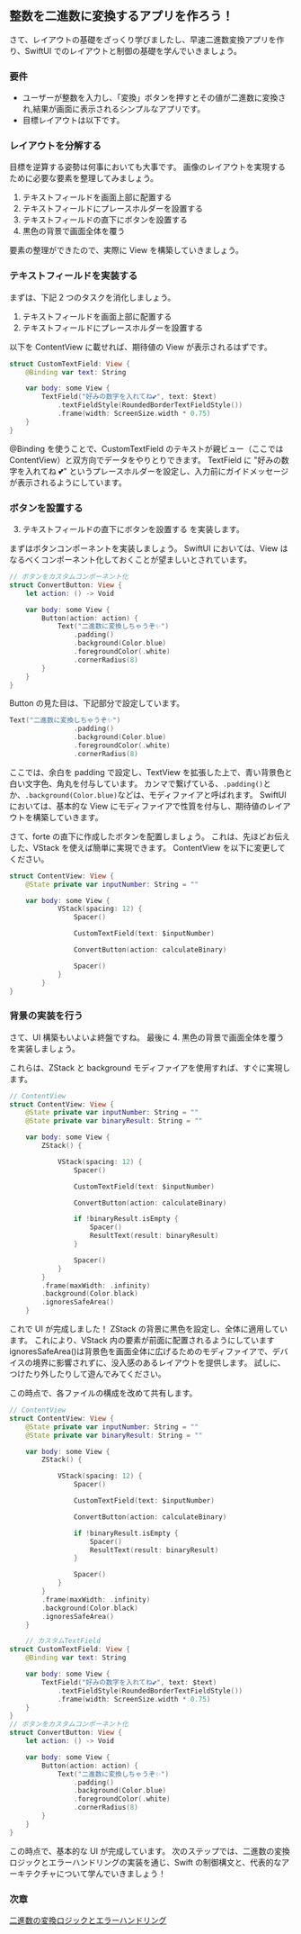 ## 整数を二進数に変換するアプリを作ろう！

さて、レイアウトの基礎をざっくり学びましたし、早速二進数変換アプリを作り、SwiftUI でのレイアウトと制御の基礎を学んでいきましょう。

### 要件

- ユーザーが整数を入力し、「変換」ボタンを押すとその値が二進数に変換され,結果が画面に表示されるシンプルなアプリです。
- 目標レイアウトは以下です。

### レイアウトを分解する

目標を逆算する姿勢は何事においても大事です。
画像のレイアウトを実現するために必要な要素を整理してみましょう。

1. テキストフィールドを画面上部に配置する
2. テキストフィールドにプレースホルダーを設置する
3. テキストフィールドの直下にボタンを設置する
4. 黒色の背景で画面全体を覆う

要素の整理ができたので、実際に View を構築していきましょう。

### テキストフィールドを実装する

まずは、下記 2 つのタスクを消化しましょう。

1. テキストフィールドを画面上部に配置する
2. テキストフィールドにプレースホルダーを設置する

以下を ContentView に載せれば、期待値の View が表示されるはずです。

```swift
struct CustomTextField: View {
    @Binding var text: String

    var body: some View {
        TextField("好みの数字を入れてね💕", text: $text)
            .textFieldStyle(RoundedBorderTextFieldStyle())
            .frame(width: ScreenSize.width * 0.75)
    }
}
```

@Binding を使うことで、CustomTextField のテキストが親ビュー（ここでは ContentView）と双方向でデータをやりとりできます。
TextField に "好みの数字を入れてね 💕" というプレースホルダーを設定し、入力前にガイドメッセージが表示されるようにしています。

### ボタンを設置する

3. テキストフィールドの直下にボタンを設置する を実装します。

まずはボタンコンポーネントを実装しましょう。
SwiftUI においては、View はなるべくコンポーネント化しておくことが望ましいとされています。

```swift
// ボタンをカスタムコンポーネント化
struct ConvertButton: View {
    let action: () -> Void

    var body: some View {
        Button(action: action) {
            Text("二進数に変換しちゃうぞ✨")
                .padding()
                .background(Color.blue)
                .foregroundColor(.white)
                .cornerRadius(8)
        }
    }
}
```

Button の見た目は、下記部分で設定しています。

```swift
Text("二進数に変換しちゃうぞ✨")
                .padding()
                .background(Color.blue)
                .foregroundColor(.white)
                .cornerRadius(8)
```

ここでは、余白を padding で設定し、TextView を拡張した上で、青い背景色と白い文字色、角丸を付与しています。
カンマで繋げている、`.padding()`とか、`.background(Color.blue)`などは、モディファイアと呼ばれます。
SwiftUI においては、基本的な View にモディファイアで性質を付与し、期待値のレイアウトを構築していきます。

さて、forte の直下に作成したボタンを配置しましょう。
これは、先ほどお伝えした、VStack を使えば簡単に実現できます。
ContentView を以下に変更してください。

```swift
struct ContentView: View {
    @State private var inputNumber: String = ""

    var body: some View {
            VStack(spacing: 12) {
                Spacer()

                CustomTextField(text: $inputNumber)

                ConvertButton(action: calculateBinary)

                Spacer()
            }
        }
}
```

### 背景の実装を行う

さて、UI 構築もいよいよ終盤ですね。
最後に 4. 黒色の背景で画面全体を覆う
を実装しましょう。

これらは、ZStack と background モディファイアを使用すれば、すぐに実現します。

```swift
// ContentView
struct ContentView: View {
    @State private var inputNumber: String = ""
    @State private var binaryResult: String = ""

    var body: some View {
        ZStack() {

            VStack(spacing: 12) {
                Spacer()

                CustomTextField(text: $inputNumber)

                ConvertButton(action: calculateBinary)

                if !binaryResult.isEmpty {
                    Spacer()
                    ResultText(result: binaryResult)
                }

                Spacer()
            }
        }
        .frame(maxWidth: .infinity)
        .background(Color.black)
        .ignoresSafeArea()
    }
```

これで UI が完成しました！
ZStack の背景に黒色を設定し、全体に適用しています。
これにより、VStack 内の要素が前面に配置されるようにしています
ignoresSafeArea()は背景色を画面全体に広げるためのモディファイアで、デバイスの境界に影響されずに、没入感のあるレイアウトを提供します。
試しに、つけたり外したりして遊んでみてください。

この時点で、各ファイルの構成を改めて共有します。

```swift
// ContentView
struct ContentView: View {
    @State private var inputNumber: String = ""
    @State private var binaryResult: String = ""

    var body: some View {
        ZStack() {

            VStack(spacing: 12) {
                Spacer()

                CustomTextField(text: $inputNumber)

                ConvertButton(action: calculateBinary)

                if !binaryResult.isEmpty {
                    Spacer()
                    ResultText(result: binaryResult)
                }

                Spacer()
            }
        }
        .frame(maxWidth: .infinity)
        .background(Color.black)
        .ignoresSafeArea()
    }

    // カスタムTextField
struct CustomTextField: View {
    @Binding var text: String

    var body: some View {
        TextField("好みの数字を入れてね💕", text: $text)
            .textFieldStyle(RoundedBorderTextFieldStyle())
            .frame(width: ScreenSize.width * 0.75)
    }
}
// ボタンをカスタムコンポーネント化
struct ConvertButton: View {
    let action: () -> Void

    var body: some View {
        Button(action: action) {
            Text("二進数に変換しちゃうぞ✨")
                .padding()
                .background(Color.blue)
                .foregroundColor(.white)
                .cornerRadius(8)
        }
    }
}
```

この時点で、基本的な UI が完成しています。
次のステップでは、二進数の変換ロジックとエラーハンドリングの実装を通じ、Swift の制御構文と、代表的なアーキテクチャについて学んでいきましょう！

### 次章

[二進数の変換ロジックとエラーハンドリング](./二進数の変換ロジックとエラーハンドリング.md)
